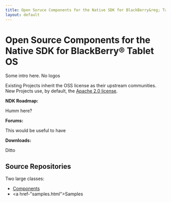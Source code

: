 ```yaml
---
title: Open Soruce Components for the Native SDK for BlackBerry&reg; Tablet OS
layout: default
---
```


# Open Source Components for the Native SDK for BlackBerry&reg; Tablet OS

Some intro here.
No logos

Existing Projects inherit the OSS license as their upstream communities.
New Projects use, by default, the <a href="http://www.apache.org/licenses/LICENSE-2.0.html" target="_blank">Apache 2.0 license</a>. 

**NDK Roadmap:**

Humm here?

**Forums:**

This would be useful to have

**Downloads:**

Ditto


## Source Repositories

Two large classes:

* <a href="components.html">Components</a>
* <a href-"samples.html">Samples</a>
